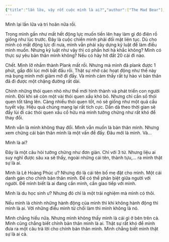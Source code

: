 ```yaml
---
{"title":"lần lữa, vậy rốt cuộc mình là ai?","author":["The Mad Bear"],"related":["[[📒 Nhật ký]]"],"date":"2023-09-09","type":"journal","word-count":482,"dg-publish":true,"dg-hide":true,"tags":["journal","publish"],"permalink":"/0-journal/nam-2023/thang-9/2023-09-09/","hide":true,"dgPassFrontmatter":true}
---
```


Mình lại lần lữa và trì hoãn nữa rồi. 

Trong mình gần như mất hết động lực muốn tiến lên hay làm gì đó điên rồ giống như lúc trước. Đây là cuộc chiến mình phải đối mặt liên tục. Dù cho mình có mất động lực đi nưa, mình vẫn phải xây dựng kỷ luật để làm điều mình muốn. Nhưng kỷ luật như vậy thì có phần hơi hà khắc không? Mình có thực sự yêu bản thân mình không? Nếu có hãy hít đất 20 cái đi nào.

Chết. Mình lỡ nhầm thành Plank mất rồi. Nhưng mà mình đã plank được 1 phút, gấp đôi lúc mới bắt đầu rồi. Thật sự nhờ các hoạt động như thế này mà bụng mình mới giảm mỡ đi đấy. Và mình cảm thấy rất tự hào vì bản thân đã đi được một chặng đường rất dài. 

Chính những thói quen nhỏ như thế mới hình thành và phát triển con người mình. Đôi khi sẽ còn một vài thói quen xấu khó bỏ. Nhưng chỉ cần số thói quen tốt tăng lên. Càng nhiều thói quen tốt, nó sẽ giống như một quả cầu tuyết vậy. Hiệu quả chúng mang lại rất tích cực. Dần dà theo thời gian sẽ đẩy lùi đi các thói quen xấu cố hữu mà mình tưởng chừng như rất khó để thay đổi.

Mình vẫn là mình không thay đổi. Mình vẫn muốn là bản thân mình. Nhưng xem chừng cái bản thân mình là một vấn đề đấy. Đâu mới là mình. Và…

Mình là ai?

Đây là một câu hỏi tưởng chừng như đơn giản. Chỉ với 3 từ. Nhưng liệu ai suy nghĩ được sâu xa sẽ thấy, ngoài những cái tên, thành tựu,… ra mình thật sự là ai. 

Mình là Lê Hoàng Phúc ư?
Nhưng đó là cái tên bố mẹ đặt cho mình. Một cái danh gán cho chính bản thân mình. Để có thể phân biệt giữa người với người. Để mình biết là ai đang cần mình, cần giao tiếp với mình.

Mình là du học sinh ư?
Nhưng đó chỉ là một trải nghiệm mà mình có thôi. 

Nếu mình là chính những hành động của mình thì khi không hành động thì mình là ai. Với những điều mình từ chối làm thì mình không là nó. 

Mình chẳng hiểu nữa. Nhưng mình không thấy mình là cái gì ở bên trên cả. Mình cũng chẳng biết chính bản thân mình là ai. Thật sự rất khó để mình đưa ra một câu trả lời cho chính bản thân mình. Mình chẳng biết mình thật sự là ai cả.